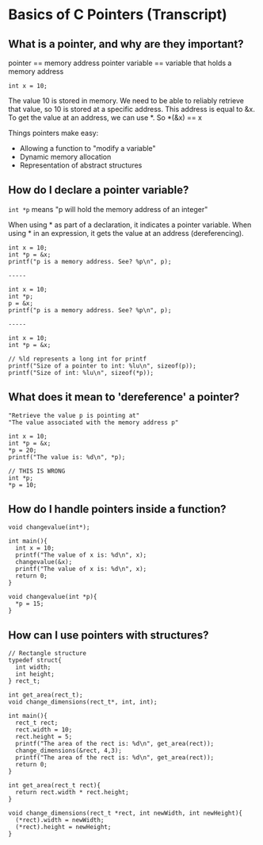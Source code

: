 Basics of C Pointers (Transcript)
=================================

What is a pointer, and why are they important?
----------------------------------------------

pointer == memory address
pointer variable == variable that holds a memory address


    int x = 10; 

The value 10 is stored in memory. We need to be able to reliably retrieve that
value, so 10 is stored at a specific address. This address is equal to &x.
To get the value at an address, we can use *. So *(&x) == x

Things pointers make easy:

* Allowing a function to "modify a variable"
* Dynamic memory allocation
* Representation of abstract structures

How do I declare a pointer variable?
---------------------------

`int *p` means "p will hold the memory address of an integer"

When using * as part of a declaration, it indicates a pointer variable. When
using * in an expression, it gets the value at an address (dereferencing).


    int x = 10;
    int *p = &x;
    printf("p is a memory address. See? %p\n", p);

    -----

    int x = 10;
    int *p;
    p = &x;
    printf("p is a memory address. See? %p\n", p);

    -----

    int x = 10;
    int *p = &x;

    // %ld represents a long int for printf
    printf("Size of a pointer to int: %lu\n", sizeof(p));
    printf("Size of int: %lu\n", sizeof(*p));


What does it mean to 'dereference' a pointer?
---------------------------------------------

    "Retrieve the value p is pointing at"
    "The value associated with the memory address p"

    int x = 10;
    int *p = &x;
    *p = 20;
    printf("The value is: %d\n", *p);

    // THIS IS WRONG
    int *p;
    *p = 10;


How do I handle pointers inside a function?
-------------------------------------------

    void changevalue(int*);

    int main(){
      int x = 10;
      printf("The value of x is: %d\n", x);
      changevalue(&x);
      printf("The value of x is: %d\n", x);
      return 0;
    }

    void changevalue(int *p){
      *p = 15;
    }



How can I use pointers with structures?
---------------------------------------

    // Rectangle structure
    typedef struct{
      int width;
      int height;
    } rect_t;

    int get_area(rect_t);
    void change_dimensions(rect_t*, int, int);

    int main(){
      rect_t rect;
      rect.width = 10;
      rect.height = 5;
      printf("The area of the rect is: %d\n", get_area(rect));
      change_dimensions(&rect, 4,3);
      printf("The area of the rect is: %d\n", get_area(rect));
      return 0;
    }

    int get_area(rect_t rect){
      return rect.width * rect.height;
    }

    void change_dimensions(rect_t *rect, int newWidth, int newHeight){
      (*rect).width = newWidth;
      (*rect).height = newHeight;
    }

